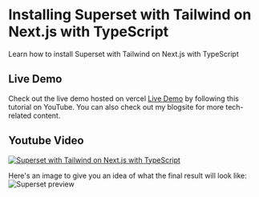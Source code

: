 # Installing Superset with Tailwind on Next.js with TypeScript
Learn how to install Superset with Tailwind on Next.js with TypeScript
## Live Demo
Check out the live demo hosted on vercel
[Live Demo](https://superset-chi.vercel.app/)
by following this tutorial on YouTube. You can also check out my blogsite 
for more tech-related content.
## Youtube Video
[![Superset with Tailwind on Next.js with TypeScript](https://img.youtube.com/vi/ohQkKAmZcyY/0.jpg)](https://youtu.be/ohQkKAmZcyY)

Here's an image to give you an idea of what the final result will look like:
![Superset preview](https://media.graphassets.com/I5bdwRwPR668WeBmXR1a)
